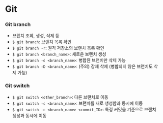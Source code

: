 # Git
### Git branch
- 브랜치 조회, 생성, 삭제 등
- `$ git branch`: 브랜치 목록 확인
- `$ git branch -r`: 원격 저장소의 브랜치 목록 확인
- `$ git branch <branch_name>`: 새로운 브랜치 생성
- `$ git branch -d <branch_name>`: 병합된 브랜치만 삭제 가능
- `$ git branch -D <branch_name>`: (주의) 강제 삭제 (병합되지 않은 브랜치도 삭제 가능)

### Git switch
- `$ git switch <other_branch>`: 다른 브랜치로 이동
- `$ git switch -c <branch_name>`: 브랜치를 새로 생성함과 동시에 이동
- `$ git switch -c <branch_name> <commit_ID>`: 특정 커밋을 기준으로 브랜치 생성과 동시에 이동